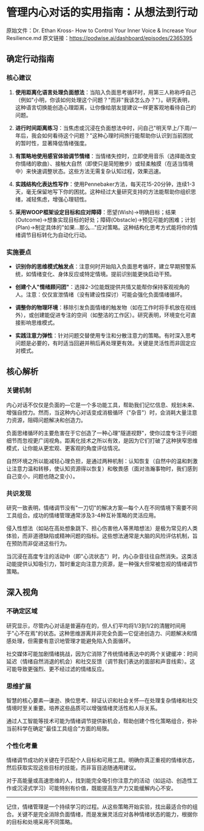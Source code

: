 # 管理内心对话的实用指南：从想法到行动

原始文件：Dr. Ethan Kross- How to Control Your Inner Voice & Increase Your Resilience.md
原文链接：https://podwise.ai/dashboard/episodes/2365395

## 确定行动指南

### 核心建议

1. **使用距离化语言处理负面想法**：当陷入负面思考循环时，用第三人称称呼自己（例如"小明，你该如何处理这个问题？"而非"我该怎么办？"）。研究表明，这种语言切换能创造心理距离，让你像给朋友提建议一样更客观地看待自己的问题。

2. **进行时间距离练习**：当焦虑或沉浸在负面想法中时，问自己"明天早上/下周/一年后，我会如何看待这个问题？"这种心理时间旅行能帮助你认识到当前困扰的暂时性，显著降低情绪强度。

3. **有策略地使用感官体验调节情绪**：当情绪失控时，立即使用音乐（选择能改变你情绪的歌曲）、接触大自然（即使只是简短散步）或轻柔触摸（在适当情境中）来快速调整状态。这些方法无需复杂认知过程，效果迅速。

4. **实践结构化表达性写作**：使用Pennebaker方法，每天花15-20分钟，连续1-3天，毫无保留地写下你的困扰。这种经过大量研究支持的方法能帮助你组织思绪，减轻焦虑，增强心理韧性。

5. **采用WOOP框架设定目标和应对障碍**：愿望(Wish)→明确目标；结果(Outcome)→想象实现目标的好处；障碍(Obstacle)→预见可能的困难；计划(Plan)→制定具体的"如果...那么..."应对策略。这种结构化思考方式能将你的情绪调节目标转化为自动化行动。

### 实施要点

- **识别你的思维模式触发点**：注意何时开始陷入负面思考循环，建立早期预警系统，如情绪变化、身体反应或特定情境。提前识别能更快启动干预。

- **创建个人"情绪顾问团"**：选择2-3位能既提供共情又能帮你保持客观视角的人。注意：仅仅宣泄情绪（没有建设性探讨）可能会强化负面情绪循环。

- **调整你的物理环境**：移除引发负面情绪的触发物（如在工作时将手机放在视线外），或创建能促进专注的空间（如整洁的工作区）。研究表明，环境变化可直接影响思维模式。

- **实践注意力弹性**：针对问题交替使用专注和分散注意力的策略。有时深入思考问题是必要的，有时适当回避并稍后再处理更有效。关键是灵活性而非固定应对模式。

## 核心解析

### 关键机制

内心对话不仅仅是负面的—它是一个多功能工具，帮助我们记忆信息、规划未来、增强自控力。然而，当这种内心对话变成消极循环（"杂音"）时，会消耗大量注意力资源，阻碍问题解决和创造力。

负面思绪循环的主要危害在于它创造了一种心理"隧道视野"，使你过度专注于问题细节而忽视更广阔视角。距离化技术之所以有效，是因为它们打破了这种狭窄思维模式，让你能从更宏观、更客观的角度评估情况。

自然环境之所以能减轻心理负担，是通过两种机制：认知恢复（自然中的温和刺激让注意力温和转移，使认知资源得以恢复）和敬畏感（面对浩瀚事物时，我们感到自己变小，问题也随之变小）。

### 共识发现

研究一致表明，情绪调节没有"一刀切"的解决方案—每个人在不同情境下需要不同工具组合。成功的情绪管理通常涉及3-4种互补策略的灵活应用。

侵入性想法（如站在高处想象跳下、担心伤害他人等黑暗想法）是极为常见的人类体验，而非道德缺陷或精神问题的指标。这些想法通常是大脑的风险评估机制，旨在预防而非促进这些行为。

当沉浸在高度专注的活动中（即"心流状态"）时，内心杂音往往自然消失。这类活动能提供认知吸引力，暂时重定向注意力资源，是一种强大但常被忽视的情绪调节策略。

## 深入视角

### 不确定区域

研究显示，尽管内心对话是普遍存在的，但人们平均将1/3到1/2的清醒时间用于"心不在焉"的状态。这种思维游离并非完全负面—它促进创造力、问题解决和情感处理，但需要有意识地管理才能避免陷入负面循环。

社交媒体可能加剧情绪挑战，因为它消除了传统情绪表达中的两个关键缓冲：时间延迟（情绪自然消退的机会）和社交反馈（调节我们表达的面部和声音线索）。这可能导致更强烈、更不经过滤的情绪反应。

### 思维扩展

智慧的核心要素—谦逊、换位思考、辩证认识和社会关怀—在处理复杂情绪和社交情境时至关重要。培养这些品质可以增强情绪灵活性和人际关系。

通过人工智能等技术可能为情绪调节提供新机会，帮助创建个性化策略组合，弥补当前科学在确定"最佳工具组合"方面的局限。

### 个性化考量

情绪调节成功的关键在于匹配个人目标和可用工具。明确你真正重视的情绪状态，然后获取实现这些目标的技能，而非盲目追随通用建议。

对于高能量或高速思维的人，找到能完全吸引你注意力的活动（如运动、创造性工作或沉浸式学习）可能特别有价值，既能提高生产力又能缓解内心不安。

---

记住，情绪管理是一个持续学习的过程。从这些策略开始实验，找出最适合你的组合。关键不是完全消除负面情绪，而是发展灵活应对各种情绪状态的能力，根据你的目标和处境采用不同策略。
